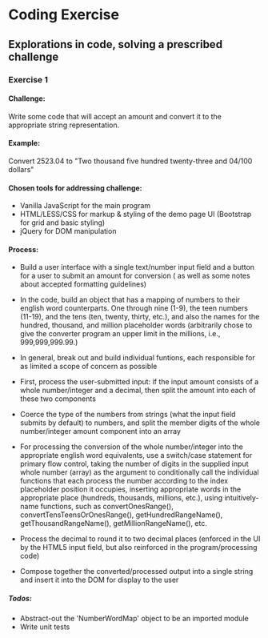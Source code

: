 Coding Exercise
===============

Explorations in code, solving a prescribed challenge
----------------------------------------------------

### Exercise 1

#### Challenge: 
Write some code that will accept an amount and convert it to the appropriate string representation.
 
#### Example:
Convert 2523.04 to "Two thousand five hundred twenty-three and 04/100 dollars"

#### Chosen tools for addressing challenge:
* Vanilla JavaScript for the main program
* HTML/LESS/CSS for markup & styling of the demo page UI (Bootstrap for grid and basic styling)
* jQuery for DOM manipulation

#### Process:

* Build a user interface with a single text/number input field and a button for a user to submit an amount for conversion (
as well as some notes about accepted formatting guidelines)

* In the code, build an object that has a mapping of numbers to their english word counterparts. One through nine (1-9), the teen numbers (11-19), and the tens (ten, twenty, thirty, etc.), and also the names for the hundred, thousand, and million placeholder words (arbitrarily chose to give the converter program an upper limit in the millions, i.e., 999,999,999.99.)

* In general, break out and build individual funtions, each responsible for as limited a scope of concern as possible

* First, process the user-submitted input: if the input amount consists of a whole number/integer and a decimal, then split the amount into each of these two components

* Coerce the type of the numbers from strings (what the input field submits by default) to numbers, and split the member digits of the whole number/integer amount component into an array

* For processing the conversion of the whole number/integer into the appropriate english word equivalents, use a switch/case statement for primary flow control, taking the number of digits in the supplied input whole number (array) as the argument to conditionally call the individual functions that each process the number according to the index placeholder position it occupies, inserting appropriate words in the appropriate place (hundreds, thousands, millions, etc.), using intuitively-name functions, such as convertOnesRange(), convertTensTeensOrOnesRange(), getHundredRangeName(), getThousandRangeName(), getMillionRangeName(), etc.

* Process the decimal to round it to two decimal places (enforced in the UI by the HTML5 input field, but also reinforced in the program/processing code)

* Compose together the converted/processed output into a single string and insert it into the DOM for display to the user


##### Todos:
* Abstract-out the 'NumberWordMap' object to be an imported module
* Write unit tests
